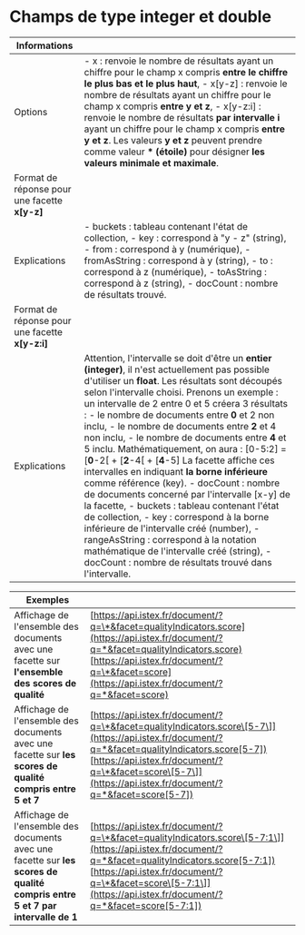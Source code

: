 # Champs de type integer et double

| Informations |  |
| --- | --- |
| Options | - x : renvoie le nombre de résultats ayant un chiffre pour le champ x compris **entre le chiffre le plus bas et le plus haut**, - x\[y-z\] : renvoie le nombre de résultats ayant un chiffre pour le champ x compris **entre y et z**, - x\[y-z:i\] : renvoie le nombre de résultats **par intervalle i** ayant un chiffre pour le champ x compris **entre y et z**.  Les valeurs **y et z** peuvent prendre comme valeur **\* \(étoile\)** pour désigner **les valeurs minimale et maximale**. |
| Format de réponse pour une facette **x\[y-z\]** |  |
| Explications | - buckets : tableau contenant l'état de collection, - key : correspond à "y - z" \(string\), - from : correspond à y \(numérique\), - fromAsString : correspond à y \(string\), - to : correspond à z \(numérique\), - toAsString : correspond à z \(string\), - docCount : nombre de résultats trouvé. |
| Format de réponse pour une facette **x\[y-z:i\]** |  |
| Explications | Attention, l'intervalle se doit d'être un **entier \(integer\)**, il n'est actuellement pas possible d'utiliser un **float**.   Les résultats sont découpés selon l'intervalle choisi.  Prenons un exemple : un intervalle de 2 entre 0 et 5 créera 3 résultats : - le nombre de documents entre **0** et 2 non inclu, - le nombre de documents entre **2** et 4 non inclu,  - le nombre de documents entre **4** et 5 inclu.  Mathématiquement, on aura : \[0-5:2\] = \[**0**-2\[ + \[**2**-4\[ + \[**4**-5\] La facette affiche ces intervalles en indiquant **la borne inférieure** comme référence \(key\).  - docCount : nombre de documents concerné par l'intervalle \[x-y\] de la facette,  - buckets : tableau contenant l'état de collection, - key : correspond à la borne inférieure de l'intervalle créé \(number\), - rangeAsString : correspond à la notation mathématique de l'intervalle créé \(string\), - docCount : nombre de résultats trouvé dans l'intervalle. |

| Exemples |  |
| --- | --- |
| Affichage de l'ensemble des documents avec une facette sur **l'ensemble des scores de qualité** | [https://api.istex.fr/document/?q=\*&facet=qualityIndicators.score](https://api.istex.fr/document/?q=*&facet=qualityIndicators.score) [https://api.istex.fr/document/?q=\*&facet=score](https://api.istex.fr/document/?q=*&facet=score) |
| Affichage de l'ensemble des documents avec une facette sur **les scores de qualité compris entre 5 et 7** | [https://api.istex.fr/document/?q=\*&facet=qualityIndicators.score\[5-7\]](https://api.istex.fr/document/?q=*&facet=qualityIndicators.score[5-7]) [https://api.istex.fr/document/?q=\*&facet=score\[5-7\]](https://api.istex.fr/document/?q=*&facet=score[5-7]) |
| Affichage de l'ensemble des documents avec une facette sur **les scores de qualité compris entre 5 et 7 par intervalle de 1** | [https://api.istex.fr/document/?q=\*&facet=qualityIndicators.score\[5-7:1\]](https://api.istex.fr/document/?q=*&facet=qualityIndicators.score[5-7:1]) [https://api.istex.fr/document/?q=\*&facet=score\[5-7:1\]](https://api.istex.fr/document/?q=*&facet=score[5-7:1]) |

